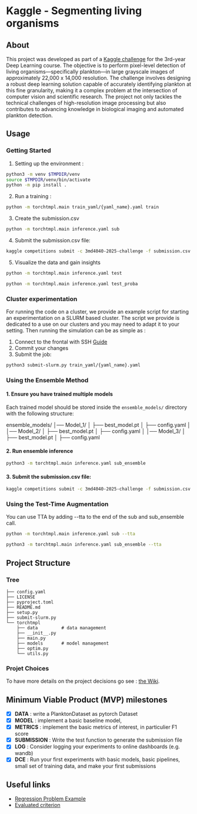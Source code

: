 # Kaggle - Segmenting living organisms

## About

This project was developed as part of a [Kaggle challenge](https://www.kaggle.com/competitions/3md4040-2025-challenge) for the 3rd-year Deep Learning course. The objective is to perform pixel-level detection of living organisms—specifically plankton—in large grayscale images of approximately 22,000 x 14,000 resolution. The challenge involves designing a robust deep learning solution capable of accurately identifying plankton at this fine granularity, making it a complex problem at the intersection of computer vision and scientific research. The project not only tackles the technical challenges of high-resolution image processing but also contributes to advancing knowledge in biological imaging and automated plankton detection.

## Usage

### Getting Started

1. Setting up the environment :

```bash
python3 -m venv $TMPDIR/venv
source $TMPDIR/venv/bin/activate
python -m pip install .
```

2. Run a training :

```bash
python -m torchtmpl.main train_yaml/{yaml_name}.yaml train
```

3. Create the submission.csv

```bash
python -m torchtmpl.main inference.yaml sub
```

4. Submit the submission.csv file:

```bash
kaggle competitions submit -c 3md4040-2025-challenge -f submission.csv -m "Message"
```

5. Visualize the data and gain insights

```bash
python -m torchtmpl.main inference.yaml test
```
```bash
python -m torchtmpl.main inference.yaml test_proba
```


### Cluster experimentation

For running the code on a cluster, we provide an example script for starting an experimentation on a SLURM based cluster.
The script we provide is dedicated to a use on our clusters and you may need to adapt it to your setting. 
Then running the simulation can be as simple as :

1. Connect to the frontal with SSH [Guide](https://dce.pages.centralesupelec.fr/03_connection/#using-visual-studio-code)  
2. Commit your changes  
3. Submit the job:
```bash
python3 submit-slurm.py train_yaml/{yaml_name}.yaml
```


### Using the Ensemble Method

#### **1. Ensure you have trained multiple models**
Each trained model should be stored inside the `ensemble_models/` directory with the following structure:

ensemble_models/
│── Model_1/
│   ├── best_model.pt
│   ├── config.yaml
│
│── Model_2/
│   ├── best_model.pt
│   ├── config.yaml
│
│── Model_3/
│   ├── best_model.pt
│   ├── config.yaml

#### **2. Run ensemble inference**
```bash
python3 -m torchtmpl.main inference.yaml sub_ensemble
```

#### **3. Submit the submission.csv file:**
```bash
kaggle competitions submit -c 3md4040-2025-challenge -f submission.csv -m "Message"
```

### Using the Test-Time Augmentation

You can use TTA by adding --tta to the end of the sub and sub_ensemble call.
```bash
python -m torchtmpl.main inference.yaml sub --tta
```
```bash
python3 -m torchtmpl.main inference.yaml sub_ensemble --tta
```

## Project Structure

### Tree

```plaintext
├── config.yaml
├── LICENSE
├── pyproject.toml
├── README.md
├── setup.py
├── submit-slurm.py
└── torchtmpl
    ├── data         # data management
    ├── __init__.py
    ├── main.py
    ├── models       # model management
    ├── optim.py
    └── utils.py
```

### Projet Choices

To have more details on the project decisions go see : [the Wiki](https://gitlab-student.centralesupelec.fr/margaux.blondel/kaggle-segmenting-living-organisms/-/wikis/home).

## Minimum Viable Product (MVP) milestones

- [x] **DATA** : write a PlanktonDataset as pytorch Dataset
- [x] **MODEL** : implement a basic baseline model,
- [x] **METRICS** : implement the basic metrics of interest, in particulier F1 score
- [x] **SUBMISSION** : Write the test function to generate the submission file
- [x] **LOG** : Consider logging your experiments to online dashboards (e.g. wandb)
- [x] **DCE** : Run your first experiments with basic models, basic pipelines, small set of training data, and make your first submissions

## Useful links

- [Regression Problem Example](https://frezza.pages.centralesupelec.fr/teachml2/Supports/NeuralNetworks/02-ffn.html#/example-on-a-regression-problem-1)
- [Evaluated criterion](https://frezza.pages.centralesupelec.fr/teachml2/Supports/NeuralNetworks/00-intro.html#/evaluation-33/0)
